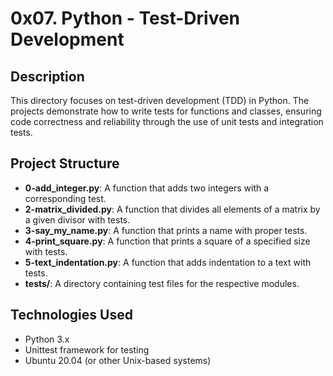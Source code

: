 # 0x07. Python - Test-Driven Development

## Description
This directory focuses on test-driven development (TDD) in Python. The projects demonstrate how to write tests for functions and classes, ensuring code correctness and reliability through the use of unit tests and integration tests.

## Project Structure

- **0-add_integer.py**: A function that adds two integers with a corresponding test.
- **2-matrix_divided.py**: A function that divides all elements of a matrix by a given divisor with tests.
- **3-say_my_name.py**: A function that prints a name with proper tests.
- **4-print_square.py**: A function that prints a square of a specified size with tests.
- **5-text_indentation.py**: A function that adds indentation to a text with tests.
- **tests/**: A directory containing test files for the respective modules.

## Technologies Used
- Python 3.x
- Unittest framework for testing
- Ubuntu 20.04 (or other Unix-based systems)

